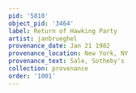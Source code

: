 ```yaml
---
pid: '5810'
object_pid: '3464'
label: Return of Hawking Party
artist: janbrueghel
provenance_date: Jan 21 1982
provenance_location: New York, NY
provenance_text: Sale, Sotheby's
collection: provenance
order: '1001'
---
```

